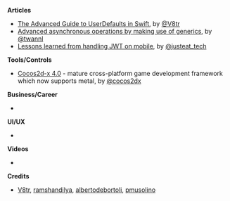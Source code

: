 
**Articles**

* [The Advanced Guide to UserDefaults in Swift](https://www.vadimbulavin.com/advanced-guide-to-userdefaults-in-swift/), by [@V8tr](https://twitter.com/V8tr)
* [Advanced asynchronous operations by making use of generics](https://www.avanderlee.com/swift/advanced-asynchronous-operations/), by [@twannl](https://twitter.com/twannl)
* [Lessons learned from handling JWT on mobile](https://medium.com/just-eat-tech/lessons-learned-from-handling-jwt-on-mobile-c6e4b1d4fed6), by [@justeat_tech](https://twitter.com/justeat_tech)

**Tools/Controls**

* [Cocos2d-x 4.0](https://www.cocos.com/en/cocos2dx) - mature cross-platform game development framework which now supports metal, by [@cocos2dx](https://twitter.com/cocos2dx/)

**Business/Career**

* 

**UI/UX**

* 

**Videos**

* 

**Credits**

* [V8tr](https://github.com/V8tr), [ramshandilya](https://github.com/ramshandilya), [albertodebortoli](https://github.com/albertodebortoli), [pmusolino](https://github.com/pmusolino)
